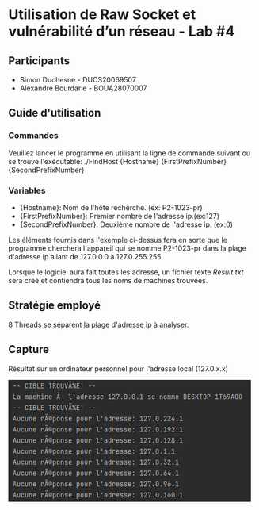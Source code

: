 # Utilisation de Raw Socket et vulnérabilité d’un réseau - Lab #4
## Participants

* Simon Duchesne - DUCS20069507
* Alexandre Bourdarie - BOUA28070007

## Guide d'utilisation

### Commandes

Veuillez lancer le programme en utilisant la ligne de commande suivant ou se trouve l'exécutable:
./FindHost {Hostname} {FirstPrefixNumber} {SecondPrefixNumber}

### Variables
* {Hostname}: Nom de l'hôte recherché. (ex: P2-1023-pr)
* {FirstPrefixNumber}: Premier nombre de l'adresse ip.(ex:127)
* {SecondPrefixNumber}: Deuxième nombre de l'adresse ip. (ex:0)

Les éléments fournis dans l'exemple ci-dessus fera en sorte que le programme cherchera l'appareil qui se nomme P2-1023-pr
dans la plage d'adresse ip allant de 127.0.0.0 à 127.0.255.255

Lorsque le logiciel aura fait toutes les adresse, un fichier texte *Result.txt* sera créé et contiendra tous les noms de 
machines trouvées.
## Stratégie employé

8 Threads se séparent la plage d'adresse ip à analyser.

## Capture
Résultat sur un ordinateur personnel pour l'adresse local (127.0.x.x)

![Résultat d'une recherche locale](./Capture/RechercheLocal.PNG)
